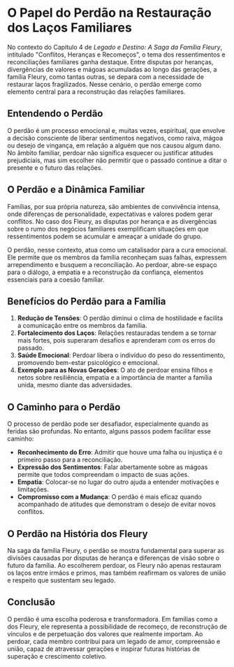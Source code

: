 # O Papel do Perdão na Restauração dos Laços Familiares

No contexto do Capítulo 4 de *Legado e Destino: A Saga da Família Fleury*, intitulado "Conflitos, Heranças e Recomeços", o tema dos ressentimentos e reconciliações familiares ganha destaque. Entre disputas por heranças, divergências de valores e mágoas acumuladas ao longo das gerações, a família Fleury, como tantas outras, se depara com a necessidade de restaurar laços fragilizados. Nesse cenário, o perdão emerge como elemento central para a reconstrução das relações familiares.

## Entendendo o Perdão

O perdão é um processo emocional e, muitas vezes, espiritual, que envolve a decisão consciente de liberar sentimentos negativos, como raiva, mágoa ou desejo de vingança, em relação a alguém que nos causou algum dano. No âmbito familiar, perdoar não significa esquecer ou justificar atitudes prejudiciais, mas sim escolher não permitir que o passado continue a ditar o presente e o futuro das relações.

## O Perdão e a Dinâmica Familiar

Famílias, por sua própria natureza, são ambientes de convivência intensa, onde diferenças de personalidade, expectativas e valores podem gerar conflitos. No caso dos Fleury, as disputas por herança e as divergências sobre o rumo dos negócios familiares exemplificam situações em que ressentimentos podem se acumular e ameaçar a unidade do grupo.

O perdão, nesse contexto, atua como um catalisador para a cura emocional. Ele permite que os membros da família reconheçam suas falhas, expressem arrependimento e busquem a reconciliação. Ao perdoar, abre-se espaço para o diálogo, a empatia e a reconstrução da confiança, elementos essenciais para a coesão familiar.

## Benefícios do Perdão para a Família

1. **Redução de Tensões**: O perdão diminui o clima de hostilidade e facilita a comunicação entre os membros da família.
2. **Fortalecimento dos Laços**: Relações restauradas tendem a se tornar mais fortes, pois superaram desafios e aprenderam com os erros do passado.
3. **Saúde Emocional**: Perdoar libera o indivíduo do peso do ressentimento, promovendo bem-estar psicológico e emocional.
4. **Exemplo para as Novas Gerações**: O ato de perdoar ensina filhos e netos sobre resiliência, empatia e a importância de manter a família unida, mesmo diante das adversidades.

## O Caminho para o Perdão

O processo de perdão pode ser desafiador, especialmente quando as feridas são profundas. No entanto, alguns passos podem facilitar esse caminho:

- **Reconhecimento do Erro**: Admitir que houve uma falha ou injustiça é o primeiro passo para a reconciliação.
- **Expressão dos Sentimentos**: Falar abertamente sobre as mágoas permite que todos compreendam o impacto de suas ações.
- **Empatia**: Colocar-se no lugar do outro ajuda a entender motivações e limitações.
- **Compromisso com a Mudança**: O perdão é mais eficaz quando acompanhado de atitudes que demonstram o desejo de evitar novos conflitos.

## O Perdão na História dos Fleury

Na saga da família Fleury, o perdão se mostra fundamental para superar as divisões causadas por disputas de herança e diferenças de visão sobre o futuro da família. Ao escolherem perdoar, os Fleury não apenas restauram os laços entre irmãos e primos, mas também reafirmam os valores de união e respeito que sustentam seu legado.

## Conclusão

O perdão é uma escolha poderosa e transformadora. Em famílias como a dos Fleury, ele representa a possibilidade de recomeço, de reconstrução de vínculos e de perpetuação dos valores que realmente importam. Ao perdoar, cada membro contribui para um legado de amor, compreensão e união, capaz de atravessar gerações e inspirar futuras histórias de superação e crescimento coletivo.